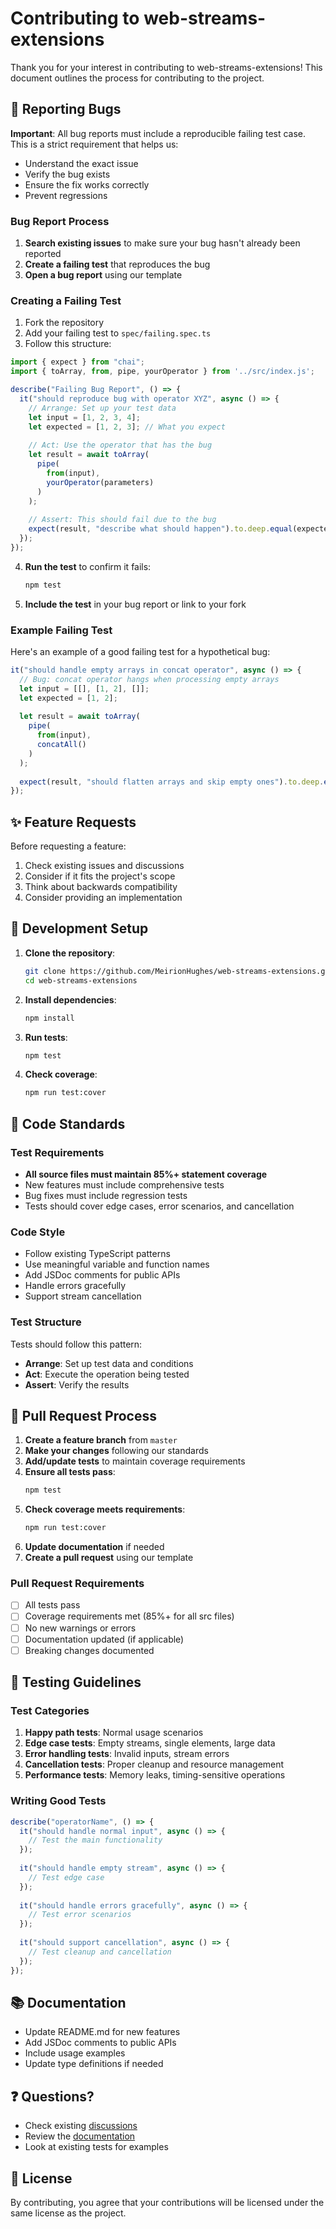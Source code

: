 # Contributing to web-streams-extensions

Thank you for your interest in contributing to web-streams-extensions! This document outlines the process for contributing to the project.

## 🐛 Reporting Bugs

**Important**: All bug reports must include a reproducible failing test case. This is a strict requirement that helps us:
- Understand the exact issue
- Verify the bug exists
- Ensure the fix works correctly
- Prevent regressions

### Bug Report Process

1. **Search existing issues** to make sure your bug hasn't already been reported
2. **Create a failing test** that reproduces the bug
3. **Open a bug report** using our template

### Creating a Failing Test

1. Fork the repository
2. Add your failing test to `spec/failing.spec.ts`
3. Follow this structure:

```typescript
import { expect } from "chai";
import { toArray, from, pipe, yourOperator } from '../src/index.js';

describe("Failing Bug Report", () => {
  it("should reproduce bug with operator XYZ", async () => {
    // Arrange: Set up your test data
    let input = [1, 2, 3, 4];
    let expected = [1, 2, 3]; // What you expect
    
    // Act: Use the operator that has the bug
    let result = await toArray(
      pipe(
        from(input),
        yourOperator(parameters)
      )
    );
    
    // Assert: This should fail due to the bug
    expect(result, "describe what should happen").to.deep.equal(expected);
  });
});
```

4. **Run the test** to confirm it fails:
   ```bash
   npm test
   ```

5. **Include the test** in your bug report or link to your fork

### Example Failing Test

Here's an example of a good failing test for a hypothetical bug:

```typescript
it("should handle empty arrays in concat operator", async () => {
  // Bug: concat operator hangs when processing empty arrays
  let input = [[], [1, 2], []];
  let expected = [1, 2];
  
  let result = await toArray(
    pipe(
      from(input),
      concatAll()
    )
  );
  
  expect(result, "should flatten arrays and skip empty ones").to.deep.equal(expected);
});
```

## ✨ Feature Requests

Before requesting a feature:
1. Check existing issues and discussions
2. Consider if it fits the project's scope
3. Think about backwards compatibility
4. Consider providing an implementation

## 🔧 Development Setup

1. **Clone the repository**:
   ```bash
   git clone https://github.com/MeirionHughes/web-streams-extensions.git
   cd web-streams-extensions
   ```

2. **Install dependencies**:
   ```bash
   npm install
   ```

3. **Run tests**:
   ```bash
   npm test
   ```

4. **Check coverage**:
   ```bash
   npm run test:cover
   ```

## 📝 Code Standards

### Test Requirements
- **All source files must maintain 85%+ statement coverage**
- New features must include comprehensive tests
- Bug fixes must include regression tests
- Tests should cover edge cases, error scenarios, and cancellation

### Code Style
- Follow existing TypeScript patterns
- Use meaningful variable and function names
- Add JSDoc comments for public APIs
- Handle errors gracefully
- Support stream cancellation

### Test Structure
Tests should follow this pattern:
- **Arrange**: Set up test data and conditions
- **Act**: Execute the operation being tested
- **Assert**: Verify the results

## 🚀 Pull Request Process

1. **Create a feature branch** from `master`
2. **Make your changes** following our standards
3. **Add/update tests** to maintain coverage requirements
4. **Ensure all tests pass**:
   ```bash
   npm test
   ```
5. **Check coverage meets requirements**:
   ```bash
   npm run test:cover
   ```
6. **Update documentation** if needed
7. **Create a pull request** using our template

### Pull Request Requirements
- [ ] All tests pass
- [ ] Coverage requirements met (85%+ for all src files)
- [ ] No new warnings or errors
- [ ] Documentation updated (if applicable)
- [ ] Breaking changes documented

## 🧪 Testing Guidelines

### Test Categories
1. **Happy path tests**: Normal usage scenarios
2. **Edge case tests**: Empty streams, single elements, large data
3. **Error handling tests**: Invalid inputs, stream errors
4. **Cancellation tests**: Proper cleanup and resource management
5. **Performance tests**: Memory leaks, timing-sensitive operations

### Writing Good Tests
```typescript
describe("operatorName", () => {
  it("should handle normal input", async () => {
    // Test the main functionality
  });
  
  it("should handle empty stream", async () => {
    // Test edge case
  });
  
  it("should handle errors gracefully", async () => {
    // Test error scenarios
  });
  
  it("should support cancellation", async () => {
    // Test cleanup and cancellation
  });
});
```

## 📚 Documentation

- Update README.md for new features
- Add JSDoc comments to public APIs
- Include usage examples
- Update type definitions if needed

## ❓ Questions?

- Check existing [discussions](https://github.com/MeirionHughes/web-streams-extensions/discussions)
- Review the [documentation](https://github.com/MeirionHughes/web-streams-extensions/blob/master/README.md)
- Look at existing tests for examples

## 📄 License

By contributing, you agree that your contributions will be licensed under the same license as the project.
